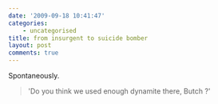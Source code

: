 ```yaml
---
date: '2009-09-18 10:41:47'
categories:
    - uncategorised
title: from insurgent to suicide bomber
layout: post
comments: true
---
```

Spontaneously.

> 'Do you think we used enough dynamite there, Butch ?'
